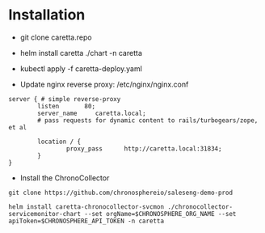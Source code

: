 # Installation

* git clone caretta.repo

* helm install caretta ./chart -n caretta

* kubectl apply -f caretta-deploy.yaml

* Update nginx reverse proxy: /etc/nginx/nginx.conf
```
server { # simple reverse-proxy
        listen       80;
        server_name     caretta.local;
        # pass requests for dynamic content to rails/turbogears/zope, et al

        location / {
                proxy_pass      http://caretta.local:31834;
        }
}
```

* Install the ChronoCollector
```
git clone https://github.com/chronosphereio/saleseng-demo-prod

helm install caretta-chronocollector-svcmon ./chronocollector-servicemonitor-chart --set orgName=$CHRONOSPHERE_ORG_NAME --set apiToken=$CHRONOSPHERE_API_TOKEN -n caretta
```